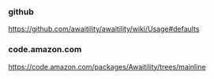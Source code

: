 ### github 
https://github.com/awaitility/awaitility/wiki/Usage#defaults

### code.amazon.com
https://code.amazon.com/packages/Awaitility/trees/mainline